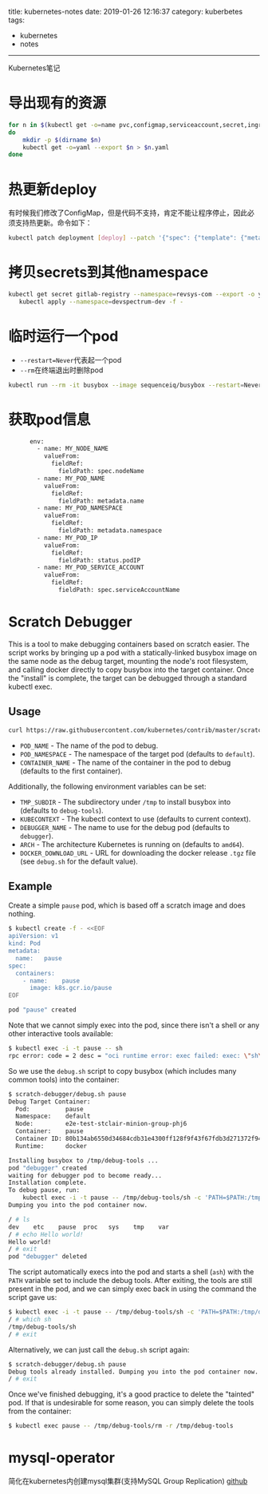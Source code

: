 title: kubernetes-notes
date: 2019-01-26 12:16:37
category: kuberbetes
tags:
  - kubernetes
  - notes
---
Kubernetes笔记

<!--more-->

# 导出现有的资源
```bash
for n in $(kubectl get -o=name pvc,configmap,serviceaccount,secret,ingress,service,deployment,statefulset,hpa,job,cronjob)
do
    mkdir -p $(dirname $n)
    kubectl get -o=yaml --export $n > $n.yaml
done
```
# 热更新deploy
有时候我们修改了ConfigMap，但是代码不支持，肯定不能让程序停止，因此必须支持热更新。命令如下：
```bash
kubectl patch deployment [deploy] --patch '{"spec": {"template": {"metadata": {"annotations": {"version/config": "`date +%Y%m%d%H%M%S`" }}}}}'
```

# 拷贝secrets到其他namespace
```bash
kubectl get secret gitlab-registry --namespace=revsys-com --export -o yaml |\
   kubectl apply --namespace=devspectrum-dev -f -
```
# 临时运行一个pod
- `--restart=Never`代表起一个pod
- `--rm`在终端退出时删除pod

```bash
kubectl run --rm -it busybox --image sequenceiq/busybox --restart=Never
```

# 获取pod信息
```bash
      env:
        - name: MY_NODE_NAME
          valueFrom:
            fieldRef:
              fieldPath: spec.nodeName
        - name: MY_POD_NAME
          valueFrom:
            fieldRef:
              fieldPath: metadata.name
        - name: MY_POD_NAMESPACE
          valueFrom:
            fieldRef:
              fieldPath: metadata.namespace
        - name: MY_POD_IP
          valueFrom:
            fieldRef:
              fieldPath: status.podIP
        - name: MY_POD_SERVICE_ACCOUNT
          valueFrom:
            fieldRef:
              fieldPath: spec.serviceAccountName
```

# Scratch Debugger

This is a tool to make debugging containers based on scratch easier. The script
works by bringing up a pod with a statically-linked busybox image on the same
node as the debug target, mounting the node's root filesystem, and calling
docker directly to copy busybox into the target container. Once the "install" is
complete, the target can be debugged through a standard kubectl exec.

## Usage

```bash
curl https://raw.githubusercontent.com/kubernetes/contrib/master/scratch-debugger/debug.sh | sh -c -- POD_NAME [POD_NAMESPACE CONTAINER_NAME]
```

- `POD_NAME` - The name of the pod to debug.
- `POD_NAMESPACE` - The namespace of the target pod (defaults to `default`).
- `CONTAINER_NAME` - The name of the container in the pod to debug (defaults to the first container).

Additionally, the following environment variables can be set:

- `TMP_SUBDIR` - The subdirectory under `/tmp` to install busybox into (defaults to `debug-tools`).
- `KUBECONTEXT` - The kubectl context to use (defaults to current context).
- `DEBUGGER_NAME` - The name to use for the debug pod (defaults to `debugger`).
- `ARCH` - The architecture Kubernetes is running on (defaults to `amd64`).
- `DOCKER_DOWNLOAD_URL` - URL for downloading the docker release `.tgz` file
  (see `debug.sh` for the default value).

## Example

Create a simple `pause` pod, which is based off a scratch image and does nothing.
```bash
$ kubectl create -f - <<EOF
apiVersion: v1
kind: Pod
metadata:
  name:   pause
spec:
  containers:
    - name:    pause
      image: k8s.gcr.io/pause
EOF

pod "pause" created
```

Note that we cannot simply exec into the pod, since there isn't a shell or any
other interactive tools available:
```bash
$ kubectl exec -i -t pause -- sh
rpc error: code = 2 desc = "oci runtime error: exec failed: exec: \"sh\": executable file not found in $PATH"
```

So we use the `debug.sh` script to copy busybox (which includes many common
tools) into the container:
```bash
$ scratch-debugger/debug.sh pause
Debug Target Container:
  Pod:          pause
  Namespace:    default
  Node:         e2e-test-stclair-minion-group-phj6
  Container:    pause
  Container ID: 80b134ab6550d34684cdb31e4300ff128f9f43f67fdb3d271372f9417e546737
  Runtime:      docker

Installing busybox to /tmp/debug-tools ...
pod "debugger" created
waiting for debugger pod to become ready...
Installation complete.
To debug pause, run:
    kubectl exec -i -t pause -- /tmp/debug-tools/sh -c 'PATH=$PATH:/tmp/debug-tools sh'
Dumping you into the pod container now.

/ # ls
dev    etc    pause  proc   sys    tmp    var
/ # echo Hello world!
Hello world!
/ # exit
pod "debugger" deleted
```

The script automatically execs into the pod and starts a shell (`ash`) with the
`PATH` variable set to include the debug tools. After exiting, the tools are
still present in the pod, and we can simply exec back in using the command the
script gave us:

```bash
$ kubectl exec -i -t pause -- /tmp/debug-tools/sh -c 'PATH=$PATH:/tmp/debug-tools sh'
/ # which sh
/tmp/debug-tools/sh
/ # exit
```

Alternatively, we can just call the `debug.sh` script again:
```bash
$ scratch-debugger/debug.sh pause
Debug tools already installed. Dumping you into the pod container now.
/ # exit
```

Once we've finished debugging, it's a good practice to delete the "tainted"
pod. If that is undesirable for some reason, you can simply delete the tools
from the container:
```bash
$ kubectl exec pause -- /tmp/debug-tools/rm -r /tmp/debug-tools
```

# mysql-operator
简化在kubernetes内创建mysql集群(支持MySQL Group Replication)
[github](https://github.com/oracle/mysql-operator/blob/master/docs/tutorial.md)

